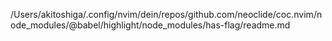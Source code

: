 /Users/akitoshiga/.config/nvim/dein/repos/github.com/neoclide/coc.nvim/node_modules/@babel/highlight/node_modules/has-flag/readme.md
